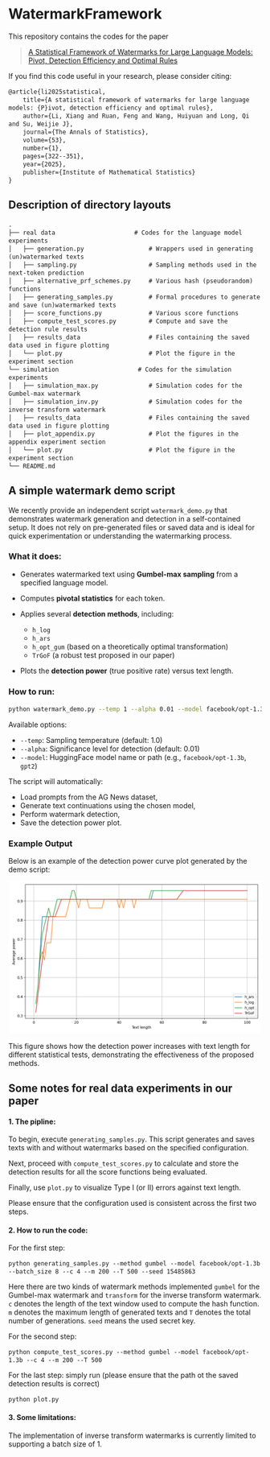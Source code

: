 # WatermarkFramework

This repository contains the codes for the paper

> [A Statistical Framework of Watermarks for Large Language Models: Pivot, Detection Efficiency and Optimal Rules](https://arxiv.org/abs/2404.01245)

If you find this code useful in your research, please consider citing:

    @article{li2025statistical,
        title={A statistical framework of watermarks for large language models: {P}ivot, detection efficiency and optimal rules},
        author={Li, Xiang and Ruan, Feng and Wang, Huiyuan and Long, Qi and Su, Weijie J},
        journal={The Annals of Statistics},
        volume={53},
        number={1},
        pages={322--351},
        year={2025},
        publisher={Institute of Mathematical Statistics}
    }
    
## Description of directory layouts
    .
    ├── real data                      # Codes for the language model experiments
    │   ├── generation.py                  # Wrappers used in generating (un)watermarked texts
    │   ├── sampling.py                    # Sampling methods used in the next-token prediction 
    │   ├── alternative_prf_schemes.py     # Various hash (pseudorandom) functions
    │   ├── generating_samples.py          # Formal procedures to generate and save (un)watermarked texts
    │   ├── score_functions.py             # Various score functions
    │   ├── compute_test_scores.py         # Compute and save the detection rule results
    │   ├── results_data                   # Files containing the saved data used in figure plotting
    │   └── plot.py                        # Plot the figure in the experiment section
    └── simulation                      # Codes for the simulation experiments
    │   ├── simulation_max.py              # Simulation codes for the Gumbel-max watermark
    │   ├── simulation_inv.py              # Simulation codes for the inverse transform watermark
    │   ├── results_data                   # Files containing the saved data used in figure plotting
    │   ├── plot_appendix.py               # Plot the figures in the appendix experiment section
    │   └── plot.py                        # Plot the figure in the experiment section
    └── README.md

## A simple watermark demo script

We recently provide an independent script `watermark_demo.py` that demonstrates watermark generation and detection in a self-contained setup. It does not rely on pre-generated files or saved data and is ideal for quick experimentation or understanding the watermarking process.

### What it does:

* Generates watermarked text using **Gumbel-max sampling** from a specified language model.
* Computes **pivotal statistics** for each token.
* Applies several **detection methods**, including:

  * `h_log`
  * `h_ars`
  * `h_opt_gum` (based on a theoretically optimal transformation)
  * `TrGoF` (a robust test proposed in our paper)
* Plots the **detection power** (true positive rate) versus text length.

### How to run:

```bash
python watermark_demo.py --temp 1 --alpha 0.01 --model facebook/opt-1.3b
```

Available options:

* `--temp`: Sampling temperature (default: 1.0)
* `--alpha`: Significance level for detection (default: 0.01)
* `--model`: HuggingFace model name or path (e.g., `facebook/opt-1.3b`, `gpt2`)

The script will automatically:

* Load prompts from the AG News dataset,
* Generate text continuations using the chosen model,
* Perform watermark detection,
* Save the detection power plot.

### Example Output

Below is an example of the detection power curve plot generated by the demo script:

<p align="center">
  <img src="opt-1.3b_temp1_alpha0.01_power.png" alt="Detection power curve" width="600">
</p>

This figure shows how the detection power increases with text length for different statistical tests, demonstrating the effectiveness of the proposed methods.

## Some notes for real data experiments in our paper

#### 1\. The pipline:

To begin, execute `generating_samples.py`. This script generates and saves texts with and without watermarks based on the specified configuration. 

Next, proceed with `compute_test_scores.py` to calculate and store the detection results for all the score functions being evaluated. 

Finally, use `plot.py` to visualize Type I (or II) errors against text length.

Please ensure that the configuration used is consistent across the first two steps.

#### 2\. How to run the code:

For the first step:

```
python generating_samples.py --method gumbel --model facebook/opt-1.3b --batch_size 8 --c 4 --m 200 --T 500 --seed 15485863
```

Here there are two kinds of watermark methods implemented `gumbel` for the Gumbel-max watermark and `transform` for the inverse transform watermark.
`c` denotes the length of the text window used to compute the hash function.
`m` denotes the maximum length of generated texts and `T` denotes the total number of generations.
`seed` means the used secret key.

For the second step:

```
python compute_test_scores.py --method gumbel --model facebook/opt-1.3b --c 4 --m 200 --T 500 
```

For the last step: simply run (please ensure that the path ot the saved detection results is correct)

```
python plot.py
```

#### 3\. Some limitations:

The implementation of inverse transform watermarks is currently limited to supporting a batch size of 1.

